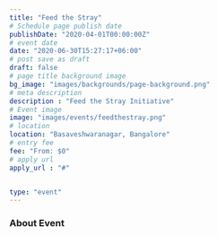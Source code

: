 ```yaml
---
title: "Feed the Stray"
# Schedule page publish date
publishDate: "2020-04-01T00:00:00Z"
# event date
date: "2020-06-30T15:27:17+06:00"
# post save as draft
draft: false
# page title background image
bg_image: "images/backgrounds/page-background.png"
# meta description
description : "Feed the Stray Initiative"
# Event image
image: "images/events/feedthestray.png"
# location
location: "Basaveshwaranagar, Bangalore"
# entry fee
fee: "From: $0"
# apply url
apply_url : "#"


type: "event"
---
```


### About Event
